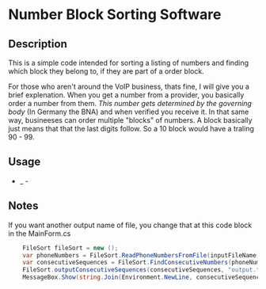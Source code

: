# Number Block Sorting Software

## Description

This is a simple code intended for sorting a listing of numbers and finding which block they belong to, if they are part of a order block.

For those who aren't around the VoIP business, thats fine, I will give you a brief explenation. When you get a number from a provider, you basically order a number from them. _This number gets determined by the governing body_ (In Germany the BNA) and when verified you receive it. In that same way, busineeses can order multiple "blocks" of numbers. A block basically just means that that the last digits follow. So a 10 block would have a traling 90 - 99.

## Usage

- \_ -

## Notes

If you want another output name of file, you change that at this code block in the MainForm.cs

```c#
    FileSort fileSort = new ();
    var phoneNumbers = FileSort.ReadPhoneNumbersFromFile(inputFileName);
    var consecutiveSequences = FileSort.FindConsecutiveNumbers(phoneNumbers);
    FileSort.outputConsecutiveSequences(consecutiveSequences, "output.txt");
    MessageBox.Show(string.Join(Environment.NewLine, consecutiveSequences), "Consecutive Numbers", MessageBoxButtons.OK, MessageBoxIcon.Information);
```
